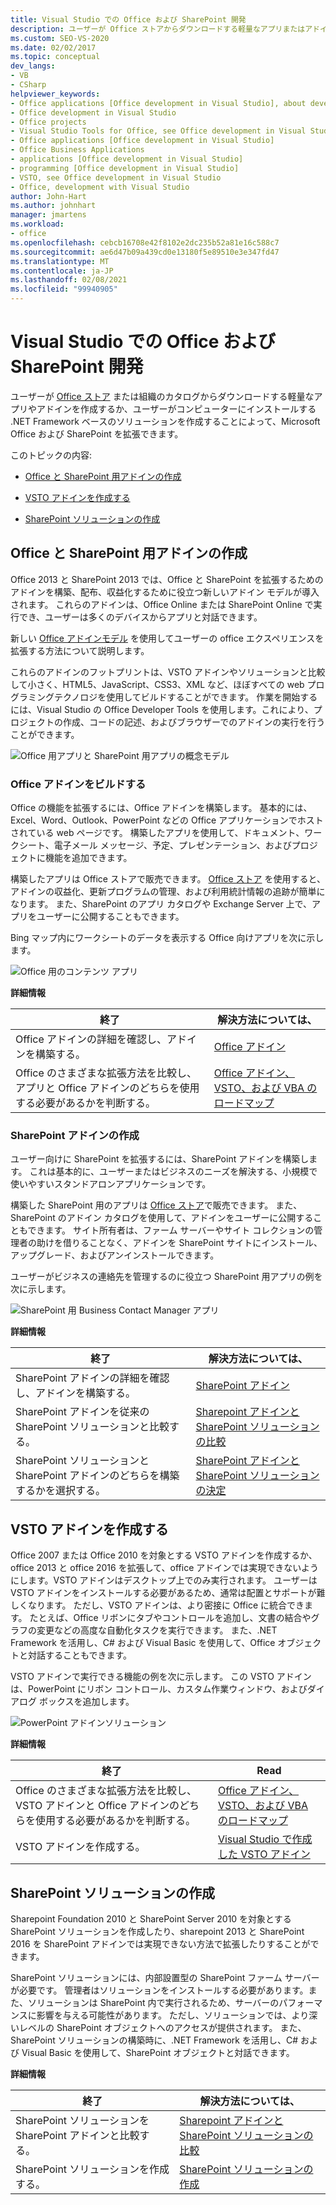 ```yaml
---
title: Visual Studio での Office および SharePoint 開発
description: ユーザーが Office ストアからダウンロードする軽量なアプリまたはアドインを作成することによって Microsoft Office と SharePoint を拡張する方法について説明します。
ms.custom: SEO-VS-2020
ms.date: 02/02/2017
ms.topic: conceptual
dev_langs:
- VB
- CSharp
helpviewer_keywords:
- Office applications [Office development in Visual Studio], about developing applications
- Office development in Visual Studio
- Office projects
- Visual Studio Tools for Office, see Office development in Visual Studio
- Office applications [Office development in Visual Studio]
- Office Business Applications
- applications [Office development in Visual Studio]
- programming [Office development in Visual Studio]
- VSTO, see Office development in Visual Studio
- Office, development with Visual Studio
author: John-Hart
ms.author: johnhart
manager: jmartens
ms.workload:
- office
ms.openlocfilehash: cebcb16708e42f8102e2dc235b52a81e16c588c7
ms.sourcegitcommit: ae6d47b09a439cd0e13180f5e89510e3e347fd47
ms.translationtype: MT
ms.contentlocale: ja-JP
ms.lasthandoff: 02/08/2021
ms.locfileid: "99940905"
---
```

# <a name="office-and-sharepoint-development-in-visual-studio"></a>Visual Studio での Office および SharePoint 開発
  ユーザーが [Office ストア](https://store.office.com/) または組織のカタログからダウンロードする軽量なアプリやアドインを作成するか、ユーザーがコンピューターにインストールする .NET Framework ベースのソリューションを作成することによって、Microsoft Office および SharePoint を拡張できます。

 このトピックの内容:

- [Office と SharePoint 用アドインの作成](#Apps)

- [VSTO アドインを作成する](#Add-ins)

- [SharePoint ソリューションの作成](#Solutions)

## <a name="create-add-ins-for-office-and-sharepoint"></a><a name="Apps"></a> Office と SharePoint 用アドインの作成
 Office 2013 と SharePoint 2013 では、Office と SharePoint を拡張するためのアドインを構築、配布、収益化するために役立つ新しいアドイン モデルが導入されます。  これらのアドインは、Office Online または SharePoint Online で実行でき、ユーザーは多くのデバイスからアプリと対話できます。

 新しい [Office アドインモデル](/office/dev/add-ins/overview/office-add-ins) を使用してユーザーの office エクスペリエンスを拡張する方法について説明します。

 これらのアドインのフットプリントは、VSTO アドインやソリューションと比較して小さく、HTML5、JavaScript、CSS3、XML など、ほぼすべての web プログラミングテクノロジを使用してビルドすることができます。  作業を開始するには、Visual Studio の Office Developer Tools を使用します。これにより、プロジェクトの作成、コードの記述、およびブラウザーでのアドインの実行を行うことができます。

 ![Office 用アプリと SharePoint 用アプリの概念モデル](../vsto/media/officeandsharepointapps2015.png "Office 用アプリと SharePoint 用アプリの概念モデル")

### <a name="build-an-office-add-in"></a>Office アドインをビルドする
 Office の機能を拡張するには、Office アドインを構築します。 基本的には、Excel、Word、Outlook、PowerPoint などの Office アプリケーションでホストされている web ページです。 構築したアプリを使用して、ドキュメント、ワークシート、電子メール メッセージ、予定、プレゼンテーション、およびプロジェクトに機能を追加できます。

 構築したアプリは Office ストアで販売できます。  [Office ストア](https://store.office.com/) を使用すると、アドインの収益化、更新プログラムの管理、および利用統計情報の追跡が簡単になります。 また、SharePoint のアプリ カタログや Exchange Server 上で、アプリをユーザーに公開することもできます。

 Bing マップ内にワークシートのデータを表示する Office 向けアプリを次に示します。

 ![Office 用のコンテンツ アプリ](../vsto/media/appforoffice.png "Office 用のコンテンツ アプリ")

 **詳細情報**

|終了|解決方法については、|
|--------|---------|
|Office アドインの詳細を確認し、アドインを構築する。|[Office アドイン](/office/dev/add-ins/publish/publish)|
|Office のさまざまな拡張方法を比較し、アプリと Office アドインのどちらを使用する必要があるかを判断する。|[Office アドイン、VSTO、および VBA のロードマップ](/archive/blogs/officeapps/roadmap-for-apps-for-office-vsto-and-vba)|

### <a name="build-a-sharepoint-add-in"></a>SharePoint アドインの作成
 ユーザー向けに SharePoint を拡張するには、SharePoint アドインを構築します。 これは基本的に、ユーザーまたはビジネスのニーズを解決する、小規模で使いやすいスタンドアロンアプリケーションです。

 構築した SharePoint 用のアプリは [Office ストア](https://store.office.com/)で販売できます。 また、SharePoint のアドイン カタログを使用して、アドインをユーザーに公開することもできます。  サイト所有者は、ファーム サーバーやサイト コレクションの管理者の助けを借りることなく、アドインを SharePoint サイトにインストール、アップグレード、およびアンインストールできます。

 ユーザーがビジネスの連絡先を管理するのに役立つ SharePoint 用アプリの例を次に示します。

 ![SharePoint 用 Business Contact Manager アプリ](../vsto/media/appforsharepoint.png "SharePoint 用 Business Contact Manager アプリ")

 **詳細情報**

|終了|解決方法については、|
|--------|---------|
|SharePoint アドインの詳細を確認し、アドインを構築する。|[SharePoint アドイン](/sharepoint/dev/sp-add-ins/sharepoint-add-ins)|
|SharePoint アドインを従来の SharePoint ソリューションと比較する。|[Sharepoint アドインと SharePoint ソリューションの比較](/sharepoint/dev/general-development/sharepoint-server-application-lifecycle-management)|
|SharePoint ソリューションと SharePoint アドインのどちらを構築するかを選択する。|[SharePoint アドインと SharePoint ソリューションの決定](/sharepoint/dev/general-development/sharepoint-server-application-lifecycle-management)|

## <a name="create-a-vsto-add-in"></a><a name="Add-ins"></a> VSTO アドインを作成する
 Office 2007 または Office 2010 を対象とする VSTO アドインを作成するか、office 2013 と office 2016 を拡張して、office アドインでは実現できないようにします。VSTO アドインはデスクトップ上でのみ実行されます。 ユーザーは VSTO アドインをインストールする必要があるため、通常は配置とサポートが難しくなります。  ただし、VSTO アドインは、より密接に Office に統合できます。 たとえば、Office リボンにタブやコントロールを追加し、文書の結合やグラフの変更などの高度な自動化タスクを実行できます。 また、.NET Framework を活用し、C# および Visual Basic を使用して、Office オブジェクトと対話することもできます。

 VSTO アドインで実行できる機能の例を次に示します。 この VSTO アドインは、PowerPoint にリボン コントロール、カスタム作業ウィンドウ、およびダイアログ ボックスを追加します。

 ![PowerPoint アドインソリューション](../vsto/media/powerpointaddin.png "PowerPoint アドイン ソリューション")

 **詳細情報**

|終了|Read|
|--------|----------|
|Office のさまざまな拡張方法を比較し、VSTO アドインと Office アドインのどちらを使用する必要があるかを判断する。|[Office アドイン、VSTO、および VBA のロードマップ](/archive/blogs/officeapps/roadmap-for-apps-for-office-vsto-and-vba)|
|VSTO アドインを作成する。|[Visual Studio で作成した VSTO アドイン](create-vsto-add-ins-for-office-by-using-visual-studio.md)|

## <a name="create-a-sharepoint-solution"></a><a name="Solutions"></a> SharePoint ソリューションの作成
 Sharepoint Foundation 2010 と SharePoint Server 2010 を対象とする SharePoint ソリューションを作成したり、sharepoint 2013 と SharePoint 2016 を SharePoint アドインでは実現できない方法で拡張したりすることができます。

 SharePoint ソリューションには、内部設置型の SharePoint ファーム サーバーが必要です。 管理者はソリューションをインストールする必要があります。また、ソリューションは SharePoint 内で実行されるため、サーバーのパフォーマンスに影響を与える可能性があります。 ただし、ソリューションでは、より深いレベルの SharePoint オブジェクトへのアクセスが提供されます。 また、SharePoint ソリューションの構築時に、.NET Framework を活用し、C# および Visual Basic を使用して、SharePoint オブジェクトと対話できます。

 **詳細情報**

|終了|解決方法については、|
|--------|---------|
|SharePoint ソリューションを SharePoint アドインと比較する。|[Sharepoint アドインと SharePoint ソリューションの比較](/sharepoint/dev/general-development/sharepoint-server-application-lifecycle-management)|
|SharePoint ソリューションを作成する。|[SharePoint ソリューションの作成](../sharepoint/create-sharepoint-solutions.md)|